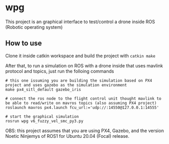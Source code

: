 # wpg

This project is an graphical interface to test/control a drone inside ROS (Robotic operating system)

## How to use

Clone it inside catkin workspace and build the project with `catkin make`

After that, to run a simulation on ROS with a drone inside that uses mavlink protocol and topics, just run the folloing commands

```shell
# this one issuming you are building the simulation based on PX4 project and uses gazebo as the simulation environment
make px4_sitl_default gazebo_iris

# connect the ros node to the flight control unit thought mavlink to be able to read/write on mavros topics (also assuming PX4 project)
roslaunch mavros px4.launch fcu_url:='udp://:14550@127.0.0.1:14555'

# start the graphical simulation
rosrun wpg v6_fuzzy_vel_smc_py3.py
```

OBS: this project assumes that you are using PX4, Gazebo, and the version Noetic Ninjemys of ROS1 for Ubuntu 20.04 (Focal) release.
